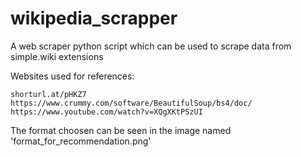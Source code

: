 # wikipedia_scrapper
A web scraper python script which can be used to scrape data from simple.wiki extensions

Websites used for references:

    shorturl.at/pHKZ7 
    https://www.crummy.com/software/BeautifulSoup/bs4/doc/
    https://www.youtube.com/watch?v=XQgXKtPSzUI
    
The format choosen can be seen in the image named 'format_for_recommendation.png'
